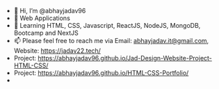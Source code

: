 - 👋 Hi, I’m @abhayjadav96
- 👀 Web Applications 
- 🌱 Learning HTML, CSS, Javascript, ReactJS, NodeJS, MongoDB, Bootcamp and NextJS
- 📫 Please feel free to reach me via  Email: abhayjadav.it@gmail.com, Website: https://jadav22.tech/
- Project: https://abhayjadav96.github.io/Jad-Design-Website-Project-HTML-CSS/
- Project: https://abhayjadav96.github.io/HTML-CSS-Portfolio/
- 

<!---
abhayjadav96/abhayjadav96 is a ✨ special ✨ repository because its `README.md` (this file) appears on your GitHub profile.
You can click the Preview link to take a look at your changes.
--->
